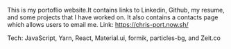 
This is my portoflio website.It contains links to Linkedin, Github, my resume, and some projects that I have worked on. It also contains a contacts page which allows users to email me.
Link: https://chris-port.now.sh/

Tech:
JavaScript,
Yarn,
React,
Material.ui, 
formik, 
particles-bg, 
and Zeit.co



